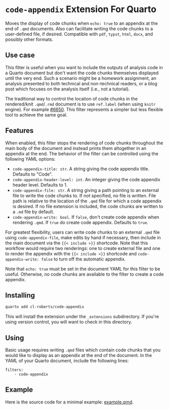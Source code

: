 # `code-appendix` Extension For Quarto

Moves the display of code chunks when `echo: true` to an appendix at the end of 
`.qmd` documents. Also can facilitate writing the code chunks to a user-defined 
file, if desired. Compatible with `pdf`, `typst`, `html`, `docx`, and possibly 
other formats. 

## Use case 

This filter is useful when you want to include the outputs of analysis code in a 
Quarto document but don't want the code chunks themselves displayed until the 
very end. Such a scenario might be a homework assignment, an analysis 
presented to both technical and non-technical readers, or a blog post which focuses
on the analysis itself (i.e., not a tutorial).

The traditional way to control the location of code chunks in the rendered/knit 
`.qmd`/`.rmd` document is to use `ref.label` (when using `knitr` engine). 
For example [#6650](https://github.com/quarto-dev/quarto-cli/discussions/6650#discussioncomment-6861503).
This filter represents a simpler but less flexible tool to achieve the same goal. 

## Features

When enabled, this filter stops the rendering of code chunks throughout the main 
body of the document and instead prints them altogether in an appendix at the 
end. The behavior of the filter can be controlled using the following YAML options:

- `code-appendix-title: str`. A string giving the code appendix title. Defaults to "Code".
- `code-appendix-header-level: int`. An integer giving the code appendix header 
  level. Defaults to 1. 
- `code-appendix-file: str`. A string giving a path pointing to an external file 
  to write the code chunks to. If not specified, no file is written. File path is relative
  to the location of the `.qmd` file for which a code appendix is desired. If 
  no file extension is included, the code chunks are written to a `.md` file by 
  default.
- `code-appendix-write: bool`. If `false`, don't create code appendix when rendering
  `.qmd`. If `true` do create code appendix. Defaults to `true`.

For greatest flexibility, users can write code chunks to an external `.qmd` file
using `code-appendix-file`, make edits by hand if necessary, then include in the 
main document via the `{{< include >}}` shortcode. Note that this workflow would
require two renderings: one to create external file and one to render the appendix
with the `{{< include >}}` shortcode and `code-appendix-write: false` to turn off
the automatic appendix. 

Note that `echo: true` must be set in the document YAML for this filter to be 
useful. Otherwise, no code chunks are available to the filter to create a code 
appendix.

## Installing

```bash
quarto add cl-roberts/code-appendix
```

This will install the extension under the `_extensions` subdirectory.
If you're using version control, you will want to check in this directory.

## Using

Basic usage requires writing `.qmd` files which contain code chunks that you would
like to display as an appendix at the end of the document. In the YAML of your Quarto 
document, include the following lines:

```
filters:
    - code-appendix
```

## Example

Here is the source code for a minimal example: [example.qmd](example.qmd).

